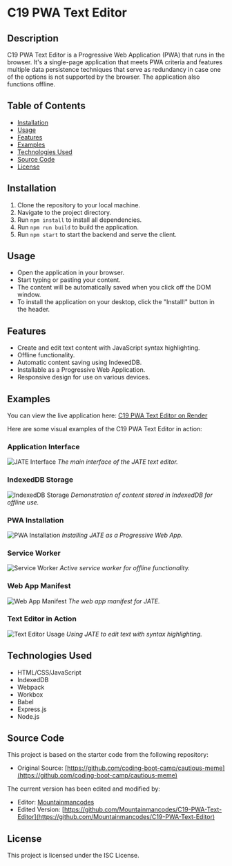 # C19 PWA Text Editor

## Description

C19 PWA Text Editor is a Progressive Web Application (PWA) that runs in the browser. It's a single-page application that meets PWA criteria and features multiple data persistence techniques that serve as redundancy in case one of the options is not supported by the browser. The application also functions offline.

## Table of Contents

- [Installation](#installation)
- [Usage](#usage)
- [Features](#features)
- [Examples](#examples)
- [Technologies Used](#technologies-used)
- [Source Code](#source-code)
- [License](#license)

## Installation

1. Clone the repository to your local machine.
2. Navigate to the project directory.
3. Run `npm install` to install all dependencies.
4. Run `npm run build` to build the application.
5. Run `npm start` to start the backend and serve the client.

## Usage

- Open the application in your browser.
- Start typing or pasting your content.
- The content will be automatically saved when you click off the DOM window.
- To install the application on your desktop, click the "Install!" button in the header.

## Features

- Create and edit text content with JavaScript syntax highlighting.
- Offline functionality.
- Automatic content saving using IndexedDB.
- Installable as a Progressive Web Application.
- Responsive design for use on various devices.

## Examples

You can view the live application here: [C19 PWA Text Editor on Render](https://c19-pwa-text-editor-9pva.onrender.com)

Here are some visual examples of the C19 PWA Text Editor in action:

### Application Interface

![JATE Interface](./images/desktop%20JATE.png)
*The main interface of the JATE text editor.*

### IndexedDB Storage

![IndexedDB Storage](./images/jate%20indexedDB.png)
*Demonstration of content stored in IndexedDB for offline use.*

### PWA Installation

![PWA Installation](./images/PWA%20JATE%20Install.png)
*Installing JATE as a Progressive Web App.*

### Service Worker

![Service Worker](./images/jate%20service%20worker.png)
*Active service worker for offline functionality.*

### Web App Manifest

![Web App Manifest](./images/jate%20manifest.png)
*The web app manifest for JATE.*

### Text Editor in Action

![Text Editor Usage](./images/Open%20with%20Jate%20text.png)
*Using JATE to edit text with syntax highlighting.*

## Technologies Used

- HTML/CSS/JavaScript
- IndexedDB
- Webpack
- Workbox
- Babel
- Express.js
- Node.js

## Source Code

This project is based on the starter code from the following repository:

- Original Source: [https://github.com/coding-boot-camp/cautious-meme](https://github.com/coding-boot-camp/cautious-meme)

The current version has been edited and modified by:

- Editor: [Mountainmancodes](https://github.com/Mountainmancodes)
- Edited Version: [https://github.com/Mountainmancodes/C19-PWA-Text-Editor](https://github.com/Mountainmancodes/C19-PWA-Text-Editor)

## License

This project is licensed under the ISC License.
